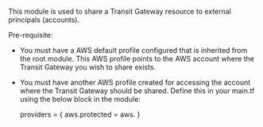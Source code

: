 This module is used to share a Transit Gateway resource to external principals (accounts).  

Pre-requisite:

- You must have a AWS default profile configured that is inherited from the root module.  This AWS profile points to the AWS account where the Transit Gateway you wish to share exists.

- You must have another AWS profile created for accessing the account where the Transit Gateway should be shared.  Define this in your main.tf using the below block in the module:

  providers = {
    aws.protected = aws.<alias>
  }

